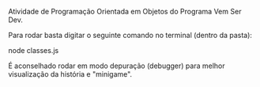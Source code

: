 Atividade de Programação Orientada em Objetos do Programa Vem Ser Dev.

Para rodar basta digitar o seguinte comando no terminal (dentro da pasta):

node classes.js

É aconselhado rodar em modo depuração (debugger) para melhor visualização da história e "minigame".
